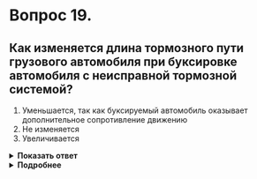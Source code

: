 # Вопрос 19.

## Как изменяется длина тормозного пути грузового автомобиля при буксировке автомобиля с неисправной тормозной системой?

1. Уменьшается, так как буксируемый автомобиль оказывает дополнительное сопротивление движению
2. Не изменяется
3. Увеличивается

<details>
<summary><b>Показать ответ</b></summary>
Правильный ответ: 3
</details>
<details>
<summary><b>Подробнее</b></summary>
Буксировка транспортных средств с неисправной (недействующей) тормозной системой допускается только на жесткой сцепке или методом частичной погрузки.
Любая такая «сцепка» изменит характеристики состава транспортных средств. Масса увеличится, соответственно увеличится и тормозной путь буксирующего грузового автомобиля.
</details>